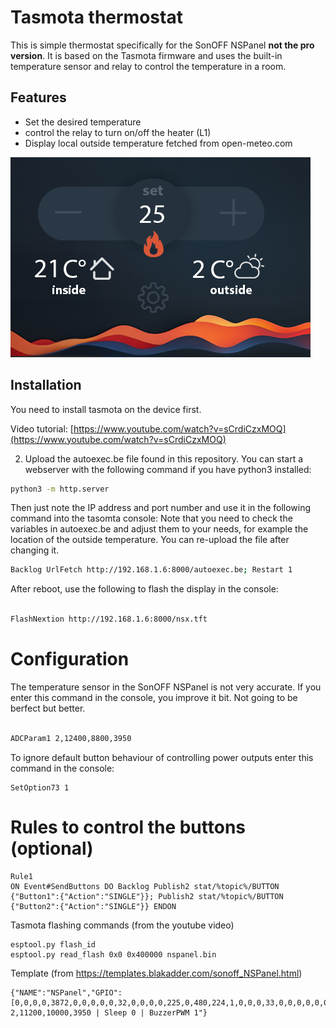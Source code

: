 # Tasmota thermostat

This is simple thermostat specifically for the SonOFF NSPanel **not the pro version**. It is based on the Tasmota firmware and uses the built-in temperature sensor and relay to control the temperature in a room.

## Features

- Set the desired temperature
- control the relay to turn on/off the heater (L1)
- Display local outside temperature fetched from open-meteo.com

![UI](images/demo.png)

## Installation

You need to install tasmota on the device first.

Video tutorial: [https://www.youtube.com/watch?v=sCrdiCzxMOQ](https://www.youtube.com/watch?v=sCrdiCzxMOQ)

2. Upload the autoexec.be file found in this repository. You can start a webserver with the following command if you have python3 installed:

```bash
python3 -m http.server
```

Then just note the IP address and port number and use it in the following command into the tasomta console:
Note that you need to check the variables in autoexec.be and adjust them to your needs, for example the location of the outside temperature. You can re-upload the file after changing it.

```bash
Backlog UrlFetch http://192.168.1.6:8000/autoexec.be; Restart 1
```

After reboot, use the following to flash the display in the console:
    
```bash

FlashNextion http://192.168.1.6:8000/nsx.tft
```

# Configuration

The temperature sensor in the SonOFF NSPanel is not very accurate. If you enter this command in the console, you improve it bit. Not going to be berfect but better.

```bash

ADCParam1 2,12400,8800,3950
```

To ignore default button behaviour of controlling power outputs enter this command in the console:

```
SetOption73 1

``` 


# Rules to control the buttons (optional)
```
Rule1
ON Event#SendButtons DO Backlog Publish2 stat/%topic%/BUTTON {"Button1":{"Action":"SINGLE"}}; Publish2 stat/%topic%/BUTTON {"Button2":{"Action":"SINGLE"}} ENDON
```

Tasmota flashing commands (from the youtube video)

```
esptool.py flash_id
esptool.py read_flash 0x0 0x400000 nspanel.bin
```


Template (from https://templates.blakadder.com/sonoff_NSPanel.html)
```
{"NAME":"NSPanel","GPIO":[0,0,0,0,3872,0,0,0,0,0,32,0,0,0,0,225,0,480,224,1,0,0,0,33,0,0,0,0,0,0,0,0,0,0,4736,0],"FLAG":0,"BASE":1,"CMND":"ADCParam1 2,11200,10000,3950 | Sleep 0 | BuzzerPWM 1"}
```
